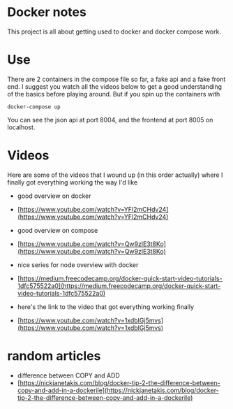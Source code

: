 # Docker notes 
This project is all about getting used to docker and docker compose work.

# Use 
There are 2 containers in the compose file so far, a fake api and a fake front end. I suggest you watch all the videos below to get a 
good understanding of the basics before playing around. But if you spin up the containers with 

<code>docker-compose up</code>

You can see the json api at port 8004, and the frontend at port 8005 on localhost. 


# Videos 
Here are some of the videos that I wound up (in this order actually) where I finally got everything working the way I'd like 


- good overview on docker 
 - [https://www.youtube.com/watch?v=YFl2mCHdv24](https://www.youtube.com/watch?v=YFl2mCHdv24)

- good overview on compose 
 - [https://www.youtube.com/watch?v=Qw9zlE3t8Ko](https://www.youtube.com/watch?v=Qw9zlE3t8Ko)


- nice series for node overview with docker 
 - [https://medium.freecodecamp.org/docker-quick-start-video-tutorials-1dfc575522a0](https://medium.freecodecamp.org/docker-quick-start-video-tutorials-1dfc575522a0)


- here's the link to the video that got everything working finally 
 - [https://www.youtube.com/watch?v=1xdbIGj5mvs](https://www.youtube.com/watch?v=1xdbIGj5mvs)

# random articles 
 - difference between COPY and ADD
  - [https://nickjanetakis.com/blog/docker-tip-2-the-difference-between-copy-and-add-in-a-dockerile](https://nickjanetakis.com/blog/docker-tip-2-the-difference-between-copy-and-add-in-a-dockerile)
